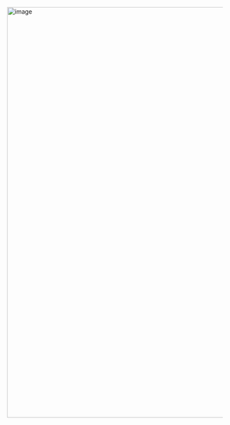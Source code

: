 <img width="960" alt="image" src="https://github.com/carol695/MovieFinderApp/assets/63822072/999d5d56-fb45-40eb-9fc4-da050d331f6c">
